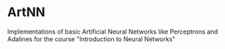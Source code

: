 # ArtNN
Implementations of basic Artificial Neural Networks like Perceptrons and Adalines for the course "Introduction to Neural Networks"
